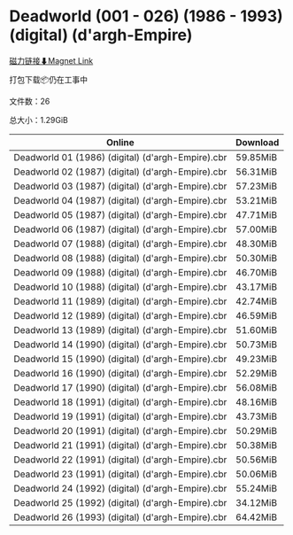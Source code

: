 # Deadworld (001 - 026) (1986 - 1993) (digital) (d'argh-Empire)

[磁力链接⬇Magnet Link](magnet:?xt=urn:btih:4601d23ef1475ab4eb72209268b207560aea2723&dn=Deadworld%20%28001%20-%20026%29%20%281986%20-%201993%29%20%28digital%29%20%28d%27argh-Empire%29)

打包下载📦仍在工事中

文件数：26

总大小：1.29GiB

Online | Download
--- | ---
Deadworld 01 (1986) (digital) (d'argh-Empire).cbr | 59.85MiB
Deadworld 02 (1987) (digital) (d'argh-Empire).cbr | 56.31MiB
Deadworld 03 (1987) (digital) (d'argh-Empire).cbr | 57.23MiB
Deadworld 04 (1987) (digital) (d'argh-Empire).cbr | 53.21MiB
Deadworld 05 (1987) (digital) (d'argh-Empire).cbr | 47.71MiB
Deadworld 06 (1987) (digital) (d'argh-Empire).cbr | 57.00MiB
Deadworld 07 (1988) (digital) (d'argh-Empire).cbr | 48.30MiB
Deadworld 08 (1988) (digital) (d'argh-Empire).cbr | 50.30MiB
Deadworld 09 (1988) (digital) (d'argh-Empire).cbr | 46.70MiB
Deadworld 10 (1988) (digital) (d'argh-Empire).cbr | 43.17MiB
Deadworld 11 (1989) (digital) (d'argh-Empire).cbr | 42.74MiB
Deadworld 12 (1989) (digital) (d'argh-Empire).cbr | 46.59MiB
Deadworld 13 (1989) (digital) (d'argh-Empire).cbr | 51.60MiB
Deadworld 14 (1990) (digital) (d'argh-Empire).cbr | 50.73MiB
Deadworld 15 (1990) (digital) (d'argh-Empire).cbr | 49.23MiB
Deadworld 16 (1990) (digital) (d'argh-Empire).cbr | 52.29MiB
Deadworld 17 (1990) (digital) (d'argh-Empire).cbr | 56.08MiB
Deadworld 18 (1991) (digital) (d'argh-Empire).cbr | 48.16MiB
Deadworld 19 (1991) (digital) (d'argh-Empire).cbr | 43.73MiB
Deadworld 20 (1991) (digital) (d'argh-Empire).cbr | 50.29MiB
Deadworld 21 (1991) (digital) (d'argh-Empire).cbr | 50.38MiB
Deadworld 22 (1991) (digital) (d'argh-Empire).cbr | 50.56MiB
Deadworld 23 (1991) (digital) (d'argh-Empire).cbr | 50.06MiB
Deadworld 24 (1992) (digital) (d'argh-Empire).cbr | 55.24MiB
Deadworld 25 (1992) (digital) (d'argh-Empire).cbr | 34.12MiB
Deadworld 26 (1993) (digital) (d'argh-Empire).cbr | 64.42MiB